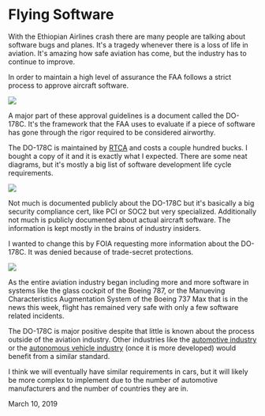 # Flying Software
With the Ethiopian Airlines crash there are many people are talking about software bugs and planes. It's a tragedy whenever there is a loss of life in aviation. It's amazing how safe aviation has come, but the industry has to continue to improve.

In order to maintain a high level of assurance the FAA follows a strict process to approve aircraft software.

<a href="https://drive.google.com/file/d/0B7Cf8ZWmWkj1T3FmMUlxZl9CUUVldVpQS2h2ZWdqbnlJblR3/view?usp=sharing"><img src="https://i.imgur.com/yZM2xCc.png/"/></a>

A major part of these approval guidelines is a document called the DO-178C. It's the framework that the FAA uses to evaluate if a piece of software has gone through the rigor required to be considered airworthy.

The DO-178C is maintained by <a href="https://www.rtca.org/">RTCA</a> and costs a couple hundred bucks. I bought a copy of it and it is exactly what I expected. There are some neat diagrams, but it's mostly a big list of software development life cycle requirements.

<img src="https://i.imgur.com/Ky8liaZ.png"/>

Not much is documented publicly about the DO-178C but it's basically a big security compliance cert, like PCI or SOC2 but very specialized. Additionally not much is publicly documented about actual aircraft software. The information is kept mostly in the brains of industry insiders.

I wanted to change this by FOIA requesting more information about the DO-178C. It was denied because of trade-secret protections. 

<img src="https://i.imgur.com/ZOwDJqV.png"/>

As the entire aviation industry began including more and more software in systems like the glass cockpit of the Boeing 787, or the Manueving Characteristics Augmentation System of the Boeing 737 Max that is in the news this week, flight has remained very safe with only a few software related incidents.

The DO-178C is major positive despite that little is known about the process outside of the aviation industry. Other industries like the [automotive industry](https://www.telegraph.co.uk/technology/2016/09/21/tesla-fixes-software-bug-that-allowed-chinese-hackers-to-control/) or the [autonomous vehicle industry](https://www.nytimes.com/2018/03/19/technology/uber-driverless-fatality.html) (once it is more developed) would benefit from a similar standard.

I think we will eventually have similar requirements in cars, but it will likely be more complex to implement due to the number of automotive manufacturers and the number of countries they are in.

March 10, 2019
